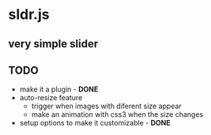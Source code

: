 # sldr.js
## very simple slider

## TODO
- make it a plugin - **DONE**
- auto-resize feature 
  - trigger when images with diferent size appear
  - make an animation with css3 when the size changes
- setup options to make it customizable - **DONE**

